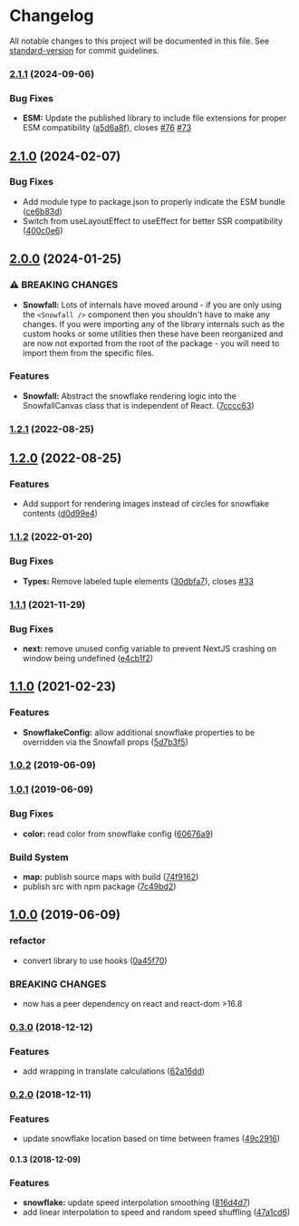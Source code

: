 # Changelog

All notable changes to this project will be documented in this file. See [standard-version](https://github.com/conventional-changelog/standard-version) for commit guidelines.

### [2.1.1](https://github.com/cahilfoley/react-snowfall/compare/v2.1.0...v2.1.1) (2024-09-06)


### Bug Fixes

* **ESM:** Update the published library to include file extensions for proper ESM compatibility ([a5d6a8f](https://github.com/cahilfoley/react-snowfall/commit/a5d6a8f9b4b36f892d47184115d4c45d18aa0dd3)), closes [#76](https://github.com/cahilfoley/react-snowfall/issues/76) [#73](https://github.com/cahilfoley/react-snowfall/issues/73)

## [2.1.0](https://github.com/cahilfoley/react-snowfall/compare/v2.0.0...v2.1.0) (2024-02-07)


### Bug Fixes

* Add module type to package.json to properly indicate the ESM bundle ([ce6b83d](https://github.com/cahilfoley/react-snowfall/commit/ce6b83d9ca76a074d2e714d30de742752580b9b9))
* Switch from useLayoutEffect to useEffect for better SSR compatibility ([400c0e6](https://github.com/cahilfoley/react-snowfall/commit/400c0e66605bf0e622854ae2475b7022756e4575))

## [2.0.0](https://github.com/cahilfoley/react-snowfall/compare/v1.2.1...v2.0.0) (2024-01-25)


### ⚠ BREAKING CHANGES

* **Snowfall:** Lots of internals have moved around - if you are only using the `<Snowfall />` component then you shouldn't have to make any changes. If you were importing any of the library internals such as the custom hooks or some utilities then these have been reorganized and are now not exported from the root of the package - you will need to import them from the specific files.

### Features

* **Snowfall:** Abstract the snowflake rendering logic into the SnowfallCanvas class that is independent of React. ([7cccc63](https://github.com/cahilfoley/react-snowfall/commit/7cccc6358ea409a36485fcd73621ac16204311d7))

### [1.2.1](https://github.com/cahilfoley/react-snowfall/compare/v1.2.0...v1.2.1) (2022-08-25)

## [1.2.0](https://github.com/cahilfoley/react-snowfall/compare/v1.1.2...v1.2.0) (2022-08-25)


### Features

* Add support for rendering images instead of circles for snowflake contents ([d0d99e4](https://github.com/cahilfoley/react-snowfall/commit/d0d99e4a3c16cf7784c0033d8039b25f35d8ecd4))

### [1.1.2](https://github.com/cahilfoley/react-snowfall/compare/v1.1.1...v1.1.2) (2022-01-20)


### Bug Fixes

* **Types:** Remove labeled tuple elements ([30dbfa7](https://github.com/cahilfoley/react-snowfall/commit/30dbfa728df23d60775eb8645af5a93ff9b992e2)), closes [#33](https://github.com/cahilfoley/react-snowfall/issues/33)

### [1.1.1](https://github.com/cahilfoley/react-snowfall/compare/v1.1.0...v1.1.1) (2021-11-29)


### Bug Fixes

* **next:** remove unused config variable to prevent NextJS crashing on window being undefined ([e4cb1f2](https://github.com/cahilfoley/react-snowfall/commit/e4cb1f2c466c44bbe3cb286acca104c7df709e13))

## [1.1.0](https://github.com/cahilfoley/react-snowfall/compare/v1.0.2...v1.1.0) (2021-02-23)


### Features

* **SnowflakeConfig:** allow additional snowflake properties to be overridden via the Snowfall props ([5d7b3f5](https://github.com/cahilfoley/react-snowfall/commit/5d7b3f53bc64f7724c77afcaba2c1f224611bc0a))

### [1.0.2](https://github.com/cahilfoley/react-snowfall/compare/v1.0.1...v1.0.2) (2019-06-09)



### [1.0.1](https://github.com/cahilfoley/react-snowfall/compare/v1.0.0...v1.0.1) (2019-06-09)


### Bug Fixes

* **color:** read color from snowflake config ([60676a9](https://github.com/cahilfoley/react-snowfall/commit/60676a9))


### Build System

* **map:** publish source maps with build ([74f9162](https://github.com/cahilfoley/react-snowfall/commit/74f9162))
* publish src with npm package ([7c49bd2](https://github.com/cahilfoley/react-snowfall/commit/7c49bd2))



## [1.0.0](https://github.com/cahilfoley/react-snowfall/compare/v1.0.0-alpha.1...v1.0.0) (2019-06-09)


### refactor

* convert library to use hooks ([0a45f70](https://github.com/cahilfoley/react-snowfall/commit/0a45f70))


### BREAKING CHANGES

* now has a peer dependency on react and react-dom >16.8



### [0.3.0](https://github.com/cahilfoley/react-snowfall/compare/v0.2.0...v0.3.0) (2018-12-12)


### Features

* add wrapping in translate calculations ([62a16dd](https://github.com/cahilfoley/react-snowfall/commit/62a16dd))



### [0.2.0](https://github.com/cahilfoley/react-snowfall/compare/v0.1.3...v0.2.0) (2018-12-11)


### Features

* update snowflake location based on time between frames ([49c2916](https://github.com/cahilfoley/react-snowfall/commit/49c2916))



#### 0.1.3 (2018-12-09)


### Features

* **snowflake:** update speed interpolation smoothing ([816d4d7](https://github.com/cahilfoley/react-snowfall/commit/816d4d7))
* add linear interpolation to speed and random speed shuffling ([47a1cd6](https://github.com/cahilfoley/react-snowfall/commit/47a1cd6))
